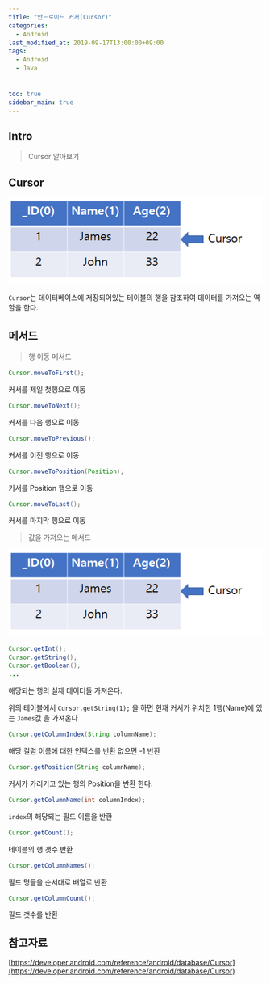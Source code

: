 ```yaml
---
title: "안드로이드 커서(Cursor)"
categories: 
  - Android
last_modified_at: 2019-09-17T13:00:00+09:00
tags: 
  - Android
  - Java


toc: true
sidebar_main: true
---
```


## Intro

> Cursor 알아보기


## Cursor

![1](https://github.com/lesslate/lesslate.github.io/blob/master/assets/img/Android/Cursor/1.png?raw=true)

`Cursor`는 데이터베이스에 저장되어있는 테이블의 행을 참조하여 데이터를 가져오는 역할을 한다.

## 메서드

> 행 이동 메서드

```java
Cursor.moveToFirst();
```

커서를 제일 첫행으로 이동

```java
Cursor.moveToNext();
```

커서를 다음 행으로 이동

```java
Cursor.moveToPrevious();
```

커서를 이전 행으로 이동


```java
Cursor.moveToPosition(Position);
```

커서를 Position 행으로 이동


```java
Cursor.moveToLast();
```

커서를 마지막 행으로 이동

> 값을 가져오는 메서드

![1](https://github.com/lesslate/lesslate.github.io/blob/master/assets/img/Android/Cursor/1.png?raw=true)

```java
Cursor.getInt();
Cursor.getString();
Cursor.getBoolean();
...
```

해당되는 행의 실제 데이터들 가져온다.

위의 테이블에서 `Cursor.getString(1);` 을 하면 현재 커서가 위치한 1행(Name)에 있는 `James`값 을 가져온다

```java
Cursor.getColumnIndex(String columnName);
```

해당 컬럼 이름에 대한 인덱스를 반환 없으면 -1 반환

```java
Cursor.getPosition(String columnName);
```

커서가 가리키고 있는 행의 Position을 반환 한다.

```java
Cursor.getColumnName(int columnIndex);
```

`index`의 해당되는 필드 이름을 반환

```java
Cursor.getCount();
```

테이블의 행 갯수 반환

```java
Cursor.getColumnNames();
```

필드 명들을 순서대로 배열로 반환

```java
Cursor.getColumnCount();
```

필드 갯수를 반환



## 참고자료

[https://developer.android.com/reference/android/database/Cursor](https://developer.android.com/reference/android/database/Cursor)